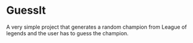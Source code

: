 # GuessIt
A very simple project that generates a random champion from League of legends and the user has to guess the champion. 
